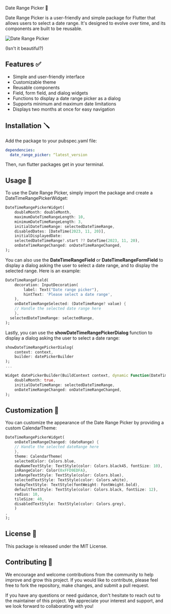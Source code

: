 Date Range Picker 📅

Date Range Picker is a user-friendly and simple package for Flutter that allows users to select a date range. It's
designed to evolve over time, and its components are built to be reusable.

![Date Range Picker](
https://raw.githubusercontent.com/GaspardMerten/date_range_picker/main/assets/dialog.png)

(Isn't it beautiful?)

## Features ✅

- Simple and user-friendly interface
- Customizable theme
- Reusable components
- Field, form field, and dialog widgets
- Functions to display a date range picker as a dialog
- Supports minimum and maximum date limitations
- Displays two months at once for easy navigation

## Installation 🪛

Add the package to your pubspec.yaml file:

```yaml 
dependencies:
  date_range_picker: ^latest_version
```

Then, run flutter packages get in your terminal.

## Usage 📖

To use the Date Range Picker, simply import the package and create a DateTimeRangePickerWidget:

```dart
DateTimeRangePickerWidget(
    doubleMonth: doubleMonth,
    maximumDateTimeRangeLength: 10,
    minimumDateTimeRangeLength: 3,
    initialDateTimeRange: selectedDateTimeRange,
    disabledDates: [DateTime(2023, 11, 20)],
    initialDisplayedDate:
    selectedDateTimeRange?.start ?? DateTime(2023, 11, 20),
    onDateTimeRangeChanged: onDateTimeRangeChanged,
);
```

You can also use the <b>DateTimeRangeField</b> or <b>DateTimeRangeFormField</b> to display a dialog asking the user to select a
date range, and to display the selected range. Here is an example:

```dart
DateTimeRangeField(
    decoration: InputDecoration(
        label: Text("Date range picker"),
        hintText: 'Please select a date range',
    ),
    onDateTimeRangeSelected: (DateTimeRange? value) {
    // Handle the selected date range here
    },
  selectedDateTimeRange: selectedRange,
);
```

Lastly, you can use the <b>showDateTimeRangePickerDialog</b> function to display a dialog asking the user to select a date
range:

```dart
showDateTimeRangePickerDialog(
    context: context, 
    builder: datePickerBuilder
);
...

Widget datePickerBuilder(BuildContext context, dynamic Function(DateTimeRange) onDateTimeRangeChanged) => DateTimeRangePickerWidget(
    doubleMonth: true,
    initialDateTimeRange: selectedDateTimeRange,
    onDateTimeRangeChanged: onDateTimeRangeChanged,
);

```

## Customization 🎨

You can customize the appearance of the Date Range Picker by providing a custom CalendarTheme:

```dart
DateTimeRangePickerWidget(
    onDateTimeRangeChanged: (dateRange) {
    // Handle the selected dateRange here
    },
    theme: CalendarTheme(
    selectedColor: Colors.blue,
    dayNameTextStyle: TextStyle(color: Colors.black45, fontSize: 10),
    inRangeColor: Color(0xFFD9EDFA),
    inRangeTextStyle: TextStyle(color: Colors.blue),
    selectedTextStyle: TextStyle(color: Colors.white),
    todayTextStyle: TextStyle(fontWeight: FontWeight.bold),
    defaultTextStyle: TextStyle(color: Colors.black, fontSize: 12),
    radius: 10,
    tileSize: 40,
    disabledTextStyle: TextStyle(color: Colors.grey),
    )
,
);
```

## License 📜

This package is released under the MIT License.

## Contributing 🤝

We encourage and welcome contributions from the community to help improve and grow this project. If you would like to
contribute, please feel free to fork the repository, make changes, and submit a pull request.

If you have any questions or need guidance, don't hesitate to reach out to the maintainer of this project. We appreciate
your interest and support, and we look forward to collaborating with you!